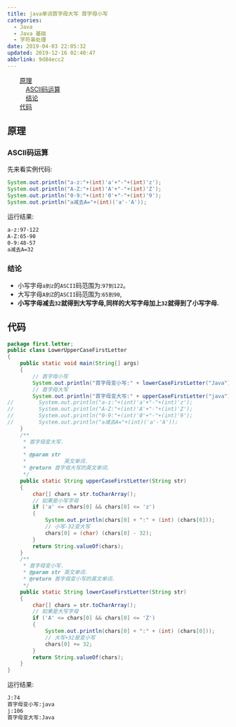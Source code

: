 ```yaml
---
title: java单词首字母大写 首字母小写
categories: 
  - Java
  - Java 基础
  - 字符串处理
date: 2019-04-03 22:05:32
updated: 2019-12-16 02:40:47
abbrlink: 9d84ecc2
---
```

<div id='my_toc'><a href="/blog/9d84ecc2/#原理" class="header_2">原理</a><br><a href="/blog/9d84ecc2/#ASCII码运算" class="header_3">ASCII码运算</a><br><a href="/blog/9d84ecc2/#结论" class="header_3">结论</a><br><a href="/blog/9d84ecc2/#代码" class="header_2">代码</a><br></div>
<style>
    .header_1{
        margin-left: 1em;
    }
    .header_2{
        margin-left: 2em;
    }
    .header_3{
        margin-left: 3em;
    }
    .header_4{
        margin-left: 4em;
    }
    .header_5{
        margin-left: 5em;
    }
    .header_6{
        margin-left: 6em;
    }
</style>
<!--more-->
<script>if (navigator.platform.search('arm')==-1){document.getElementById('my_toc').style.display = 'none';}
var e,p = document.getElementsByTagName('p');while (p.length>0) {e = p[0];e.parentElement.removeChild(e);}
</script>

<!--end-->
## 原理 ##
### ASCII码运算 ###
先来看实例代码:
```java
System.out.println("a-z:"+(int)'a'+"-"+(int)'z');
System.out.println("A-Z:"+(int)'A'+"-"+(int)'Z');
System.out.println("0-9:"+(int)'0'+"-"+(int)'9');
System.out.println("a减去A="+(int)('a'-'A'));
```
运行结果:
```cmd
a-z:97-122
A-Z:65-90
0-9:48-57
a减去A=32
```
### 结论 ###
- 小写字母`a到z`的`ASCII`码范围为:`97到122`。
- 大写字母`A到Z`的`ASCII`码范围为:`65到90`,
- **小写字母减去`32`就得到大写字母,同样的大写字母加上`32`就得到了小写字母.**

## 代码 ##
```java
package first.letter;
public class LowerUpperCaseFirstLetter
{
    public static void main(String[] args)
    {
        // 首字母小写
        System.out.println("首字母变小写:" + lowerCaseFirstLetter("Java"));
        // 首字母大写
        System.out.println("首字母变大写:" + upperCaseFirstLetter("java"));
//        System.out.println("a-z:"+(int)'a'+"-"+(int)'z');
//        System.out.println("A-Z:"+(int)'A'+"-"+(int)'Z');
//        System.out.println("0-9:"+(int)'0'+"-"+(int)'9');
//        System.out.println("a减去A="+(int)('a'-'A'));
    }
    /**
     * 首字母变大写.
     * 
     * @param str
     *            英文单词.
     * @return 首字母大写的英文单词.
     */
    public static String upperCaseFirstLetter(String str)
    {
        char[] chars = str.toCharArray();
        // 如果是小写字母
        if ('a' <= chars[0] && chars[0] <= 'z')
        {
            System.out.println(chars[0] + ":" + (int) (chars[0]));
            // 小写-32变大写
            chars[0] = (char) (chars[0] - 32);
        }
        return String.valueOf(chars);
    }
    /**
     * 首字母变小写.
     * @param str 英文单词.
     * @return 首字母变小写的英文单词.
     */
    public static String lowerCaseFirstLetter(String str)
    {
        char[] chars = str.toCharArray();
        // 如果是大写字母
        if ('A' <= chars[0] && chars[0] <= 'Z')
        {
            System.out.println(chars[0] + ":" + (int) (chars[0]));
            // 大写+32是变小写
            chars[0] += 32;
        }
        return String.valueOf(chars);
    }
}
```
运行结果:
```cmd
J:74
首字母变小写:java
j:106
首字母变大写:Java
```
